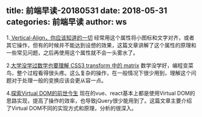 title: 前端早读-20180531
date: 2018-05-31
categories: 前端早读
author: ws
---

1.[ Vertical-Align，你应该知道的一切](https://mp.weixin.qq.com/s/-mD3PCeQBqUK_5vAHicWtA)
经常用这个属性将小图标和文字对齐，或者其它操作，但有的时候并不能达到设想的效果，这篇文章讲解了这个属性的原理和一些常见问题，之后再使用这个属性就不会一头雾水了。

2.[大学没学过数学也要理解 CSS3 transform 中的 matrix](https://fanmingfei.com/posts/CSS3_Transform_Matrix_Intro.html)
数学没学好，编程变菜鸟，整个过程看得很头疼。这么复杂的操作，在一般情况下很少用到，理解这个问题对于处理一般的变换应该会更从容一点。

4.[探索Virtual DOM的前世今生](https://juejin.im/post/5b0638a9f265da0db53bbb6d)
现在的vue、react基本上都是使用Virtual DOM的思路实现，提高了操作的效率，也导致jQuery很少能用到了。这篇文章主要介绍了Virtual DOM不同的实现方式和原理，分析的很深入。
